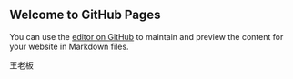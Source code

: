 ## Welcome to GitHub Pages


You can use the [editor on GitHub](https://github.com/weixingyou/weixingyou.github.io/edit/master/README.md) to maintain and preview the content for your website in Markdown files.

王老板
